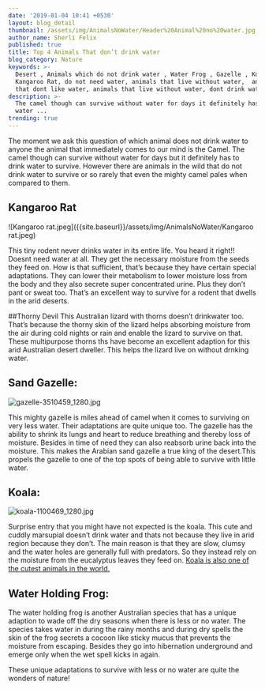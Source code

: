 ```yaml
---
date: '2019-01-04 10:41 +0530'
layout: blog_detail
thumbnail: /assets/img/AnimalsNoWater/Header%20Animal%20no%20water.jpg
author_name: Sherli Felix
published: true
title: Top 4 Animals That don’t drink water
blog_category: Nature
keywords: >-
  Desert , Animals which do not drink water , Water Frog , Gazelle , Koala ,
  Kangaroo Rat, do not need water, animals that live without water,  animals
  that dont like water, animals that live without water, dont drink water
description: >-
  The camel though can survive without water for days it definitely has to drink
  water ...
trending: true
---
```


The moment we ask this question of which animal does not drink water to anyone the animal that immediately comes to our mind is the Camel. The camel though can survive without water for days but it definitely has to drink water to survive. However there are animals in the wild that do not drink water to survive or so rarely that even the mighty camel pales when compared to them.

## Kangaroo Rat

![Kangaroo rat.jpeg]({{site.baseurl}}/assets/img/AnimalsNoWater/Kangaroo rat.jpeg)

This tiny rodent never drinks water in its entire life. You heard it right!! Doesnt need water at all. They get the necessary moisture from the seeds they feed on. How is that sufficient, that’s because they have certain special adaptations. They can lower their metabolism to lower moisture loss from the body and they also secrete super concentrated urine. Plus they don’t pant or sweat too. That’s an excellent way to survive for a rodent that dwells in the arid deserts.

##Thorny Devil
This Australian lizard with thorns doesn’t drinkwater too. That’s because the thorny skin of the lizard helps absorbing moisture from the air during cold nights or rain and enable the lizard to survive on that. These multipurpose thorns ths have become an excellent adaption for this arid Australian desert dweller. This helps the lizard live on without drnking water.

## Sand Gazelle:

![gazelle-3510459_1280.jpg]({{site.baseurl}}/assets/img/AnimalsNoWater/gazelle-3510459_1280.jpg)

This mighty gazelle is miles ahead of camel when it comes to surviving on very less water. Their adaptations are quite unique too. The gazelle has the ability to shrink its lungs and heart to reduce breathing and thereby loss of moisture. Besides in time of need they can also reabsorb urine back into the moisture. This makes the Arabian sand gazelle a true king of the desert.This propels the gazelle to one of the top spots of being able to survive with little water.

## Koala:

![koala-1100469_1280.jpg]({{site.baseurl}}/assets/img/AnimalsNoWater/koala-1100469_1280.jpg)

Surprise entry that you might have not expected is the koala. This cute and cuddly marsupial doesn’t drink water and thats not because they live in arid region because they don’t. The main reason is that they are slow, clumsy and the water holes are generally full with predators. So they instead rely on the moisture from the eucalyptus leaves they feed on. [Koala is also one of the cutest animals in the world.](https://www.toknowisgood.com/2019/02/12/top-six-cutest-animals-in-the-world.html)

## Water Holding Frog:

The water holding frog is another Australian species that has a unique adaption to wade off the dry seasons when there is less or no water. The species takes water in during the rainy months and during dry spells the skin of the frog secrets a cocoon like sticky mucus that prevents the moisture from escaping. Besides they go into hibernation underground and emerge only when the wet spell kicks in again.

These unique adaptations to survive with less or no water are quite the wonders of nature!
